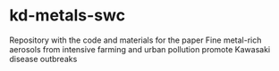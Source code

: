 # kd-metals-swc
Repository with the code and materials for the paper Fine metal-rich aerosols from intensive farming and urban pollution promote Kawasaki disease outbreaks

